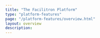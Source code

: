 ```yaml
---
title: "The Facilitron Platform"
type: "platform-features"
page: "/platform-features/overview.html"
layout: overview
description:
---
```

